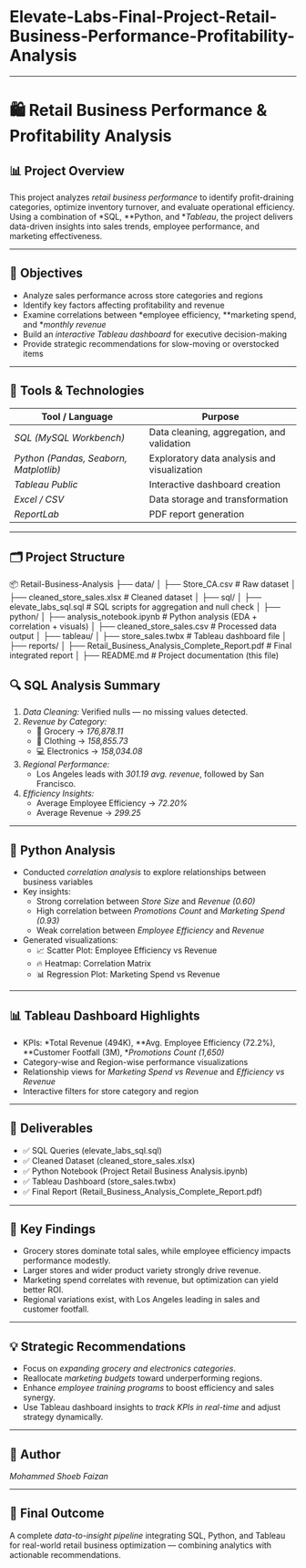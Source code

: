 # Elevate-Labs-Final-Project-Retail-Business-Performance-Profitability-Analysis
---

# 🛍 Retail Business Performance & Profitability Analysis

## 📊 Project Overview
This project analyzes *retail business performance* to identify profit-draining categories, optimize inventory turnover, and evaluate operational efficiency.  
Using a combination of *SQL, **Python, and **Tableau*, the project delivers data-driven insights into sales trends, employee performance, and marketing effectiveness.

---

## 🧭 Objectives
- Analyze sales performance across store categories and regions  
- Identify key factors affecting profitability and revenue  
- Examine correlations between *employee efficiency, **marketing spend, and **monthly revenue*  
- Build an *interactive Tableau dashboard* for executive decision-making  
- Provide strategic recommendations for slow-moving or overstocked items  

---

## 🧰 Tools & Technologies
| Tool / Language | Purpose |
|------------------|----------|
| *SQL (MySQL Workbench)* | Data cleaning, aggregation, and validation |
| *Python (Pandas, Seaborn, Matplotlib)* | Exploratory data analysis and visualization |
| *Tableau Public* | Interactive dashboard creation |
| *Excel / CSV* | Data storage and transformation |
| *ReportLab* | PDF report generation |

---

## 🗂 Project Structure

📦 Retail-Business-Analysis
├── data/
│ ├── Store_CA.csv # Raw dataset
│ ├── cleaned_store_sales.xlsx # Cleaned dataset
│
├── sql/
│ ├── elevate_labs_sql.sql # SQL scripts for aggregation and null check
│
├── python/
│ ├── analysis_notebook.ipynb # Python analysis (EDA + correlation + visuals)
│ ├── cleaned_store_sales.csv # Processed data output
│
├── tableau/
│ ├── store_sales.twbx # Tableau dashboard file
│
├── reports/
│ ├── Retail_Business_Analysis_Complete_Report.pdf # Final integrated report
│
├── README.md # Project documentation (this file)
## 🔍 SQL Analysis Summary
1. *Data Cleaning:* Verified nulls — no missing values detected.  
2. *Revenue by Category:*
   - 🥦 Grocery → *176,878.11*
   - 👕 Clothing → *158,855.73*
   - 💻 Electronics → *158,034.08*
3. *Regional Performance:*
   - Los Angeles leads with *301.19 avg. revenue*, followed by San Francisco.  
4. *Efficiency Insights:*
   - Average Employee Efficiency → *72.20%*  
   - Average Revenue → *299.25*

---

## 🐍 Python Analysis
- Conducted *correlation analysis* to explore relationships between business variables  
- Key insights:
  - Strong correlation between *Store Size* and *Revenue (0.60)*  
  - High correlation between *Promotions Count* and *Marketing Spend (0.93)*  
  - Weak correlation between *Employee Efficiency* and *Revenue*  
- Generated visualizations:
  - 📈 Scatter Plot: Employee Efficiency vs Revenue  
  - 🔥 Heatmap: Correlation Matrix  
  - 📊 Regression Plot: Marketing Spend vs Revenue  

---

## 📊 Tableau Dashboard Highlights
- KPIs: *Total Revenue (494K), **Avg. Employee Efficiency (72.2%), **Customer Footfall (3M), **Promotions Count (1,650)*  
- Category-wise and Region-wise performance visualizations  
- Relationship views for *Marketing Spend vs Revenue* and *Efficiency vs Revenue*  
- Interactive filters for store category and region  

---

## 🧩 Deliverables
- ✅ SQL Queries (elevate_labs_sql.sql)  
- ✅ Cleaned Dataset (cleaned_store_sales.xlsx)  
- ✅ Python Notebook (Project Retail Business Analysis.ipynb)  
- ✅ Tableau Dashboard (store_sales.twbx)  
- ✅ Final Report (Retail_Business_Analysis_Complete_Report.pdf)  

---

## 📘 Key Findings
- Grocery stores dominate total sales, while employee efficiency impacts performance modestly.  
- Larger stores and wider product variety strongly drive revenue.  
- Marketing spend correlates with revenue, but optimization can yield better ROI.  
- Regional variations exist, with Los Angeles leading in sales and customer footfall.  

---

## 💡 Strategic Recommendations
- Focus on *expanding grocery and electronics categories*.  
- Reallocate *marketing budgets* toward underperforming regions.  
- Enhance *employee training programs* to boost efficiency and sales synergy.  
- Use Tableau dashboard insights to *track KPIs in real-time* and adjust strategy dynamically.  

---

## 👤 Author
*Mohammed Shoeb Faizan*  

---

## 🏁 Final Outcome
A complete *data-to-insight pipeline* integrating SQL, Python, and Tableau for real-world retail business optimization — combining analytics with actionable recommendations.
